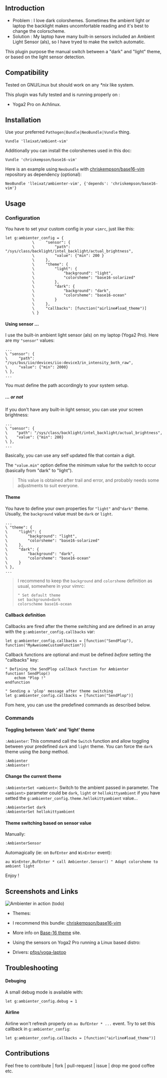 ## Introduction

* Problem : I love dark colorshemes. Sometimes the ambient light or laptop the backlight makes uncomfortable reading and it's best to change the colorscheme.
* Solution : My laptop have many built-in sensors included an Ambient Light Sensor (als), so I have tryed to make the switch automatic.

This plugin purpose the manual switch between a "dark" and "light" theme, or based on the light sensor detection.

## Compatibility

Tested on GNU/Linux but should work on any _\*nix_ like system.

This plugin was fully tested and is running properly on :
 - Yoga2 Pro on Achlinux.

## Installation

Use your preferred `Pathogen|Bundle|NeoBundle|Vundle` thing.

```viml
Vundle 'lleixat/ambient-vim'
```

Additionally you can install the colorshemes used in this doc:

```viml
Vundle 'chriskempson/base16-vim'
```

Here is an example using `Neobundle` with [chriskempson/base16-vim](https://github.com/chriskempson/base16-vim) repository as dependency (optional):
```viml
NeoBundle 'lleixat/ambienter-vim', {'depends': 'chriskempson/base16-vim'}
```

## Usage

### Configuration

You have to set your custom config in your `vimrc`, just like this:

```viml
let g:ambienter_config = {
            \     "sensor": {
            \         "path": "/sys/class/backlight/intel_backlight/actual_brightness",
            \         "value": {"min": 200 }
            \     },
            \     "theme": {
            \         "light": {
            \             "background": "light",
            \             "colorsheme": "base16-solarized"
            \         },
            \         "dark": {
            \             "background": "dark",
            \             "colorsheme": "base16-ocean"
            \         }
            \     },
            \     "callbacks": [function("airline#load_theme")]
            \ }

```

#### Using sensor ...

I use the built-in ambient light sensor (als) on my laptop (Yoga2 Pro). Here are my `"sensor"` values:

```viml
...
\ "sensor": {
\     "path": "/sys/bus/iio/devices/iio:device3/in_intensity_both_raw",
\     "value": {"min": 2000}
\ },
...
```
You must define the path accordingly to your system setup.

##### ... or not

If you don't have any built-in light sensor, you can use your screen brightness:

```viml
...
\ "sensor": {
\    "path": "/sys/class/backlight/intel_backlight/actual_brightness",
\    "value": {"min": 200}
\ },
...
```

Basically, you can use any self updated file that contain a digit.

The `"value.min"` option define the minimum value for the switch to occur (basically from "dark" to "light").

> This value is obtained after trail and error, and probably needs some adjustments to suit everyone.

#### Theme

You have to define your own properties for `"light"` and`"dark"` theme. Usually, the `background` value must be `dark` or `light`.

```viml
...
\ "theme": {
\     "light": {
\         "background": "light",
\         "colorsheme": "base16-solarized"
\     },
\     "dark": {
\         "background": "dark",
\         "colorsheme": "base16-ocean"
\     }
\ },
...
```


> I recommend to keep the `background` and `colorsheme` definition as usual, somewhere in your vimrc:
>
> ```viml
> " Set default theme
> set background=dark
> colorscheme base16-ocean
> ```

#### Callback definition

Callbacks are fired after the theme switching and are defined in an array with the `g:ambienter_config.callbacks` var:

```viml
let g:ambienter_config.callbacks = [function("SendPlop"), function("MyAwesomeCustomFunction")]
```

Callback functions are optional and must be defined _before_ setting the "callbacks" key:

```viml
" Defining the SendPlop callback function for Ambienter
function! SendPlop()
    echom "Plop !"
endfunction

" Sending a 'plop' message after theme switching
let g:ambienter_config.callbacks = [function("SendPlop")]
```

Fom here, you can use the predefined commands as described below.

### Commands

#### Toggling between 'dark' and 'light' theme

`:Ambienter`: This command call the `Switch` function and allow toggling between your predefined `dark` and `light` theme. You can force the `dark` theme using the *bang* method.

```
:Ambienter
:Ambienter!
```

#### Change the current theme

`:AmbienterSet <ambient>`: Switch to the ambient passed in parameter. The `<ambient>` parameter could be `dark`, `light` or `hellokittyambient` if you have setted the `g:ambienter_config.theme.hellokittyambient` value...

```
:AmbienterSet dark
:AmbienterSet hellokittyambient
```

#### Theme switching based on sensor value

Manually:

```
:AmbienterSensor
```

Automagically (ie: on `BufEnter` and `WinEnter` event):

```viml
au WinEnter,BufEnter * call Ambienter.Sensor() " Adapt colorsheme to ambient light
```

Enjoy !

## Screenshots and Links

![Ambienter in action](https://raw.github.com/lleixat/ambienter-vim/master/ambienter-vim.gif) (todo)

 - Themes:
  - I recommend this bundle: [chriskempson/base16-vim](https://github.com/chriskempson/base16-vim)
  - More info on [Base-16 theme](http://http://chriskempson.github.io/base16/) site.

 - Using the sensors on Yoga2 Pro running a Linux based distro:
  - Drivers: [pfps/yoga-laptop](https://github.com/pfps/yoga-laptop)

## Troubleshooting

#### Debuging

A small debug mode is available with:

```
let g:ambienter_config.debug = 1
```

#### Airline

Airline won't refresh properly on `au BufEnter * ...` event.
Try to set this callback in `g:ambienter_config`:

```vim
let g:ambienter_config.callbacks = [function("airline#load_theme")]
```

## Contributions

Feel free to contribute | fork | pull-request | issue | drop me good coffee etc.
